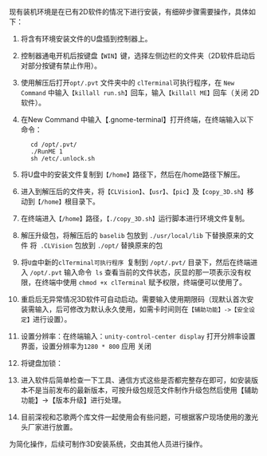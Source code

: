 现有装机环境是在已有2D软件的情况下进行安装，有细碎步骤需要操作，具体如下：

1.	将含有环境安装文件的U盘插到控制器上。

2.	控制器通电开机后按键盘`【WIN】`键，选择左侧边栏的文件夹（2D软件启动后对部分按键有禁止作用）。


3.	使用解压后打开`opt/.pvt` 文件夹中的 `clTerminal`可执行程序，在 `New Command`  中输入`【killall run.sh】`回车，输入`【killall ME】`回车（关闭 2D 软件）。

4.	在New Command 中输入【.gnome-terminal】打开终端，在终端输入以下命令：

```shell
      cd /opt/.pvt/
      ./RunME 1
      sh /etc/.unlock.sh
```
5.	将U盘中的安装文件复制到`【/home】`路径下，然后在/home路径下解压。

6.	进入到解压后的文件夹，将`【CLVision】`、`【usr】`、`【pic】`及`【copy_3D.sh】`移动到`【/home】`根目录下。

7.	在终端进入`【/home】`路径，`【./copy_3D.sh】`运行脚本进行环境文件复制。

8.	解压升级包，将解压后的 `baselib` 包放到 `./usr/local/lib` 下替换原来的文件
将` .CLVision` 包放到 `./opt/` 替换原来的包

9.	将`U盘`中新的`clTerminal可执行程序 `复制到 `/opt/.pvt/` 目录下，然后在终端进入 `/opt/.pvt` 输入命令` ls` 查看当前的文件状态，灰显的那一项表示没有权限，在终端中使用 `chmod +x clTerminal` 赋予权限，终端便可以使用了。

10.	重启后无异常情况3D软件可自动启动。需要输入使用期限码（现默认首次安装需输入，后可修改为默认永久使用，如需卡时间则在`【辅助功能】->【安全设定】`进行设置）。

11.	设置分辨率：在终端输入：`unity-control-center display`  打开分辨率设置界面，设置分辨率为`1280 * 800` 应用 关闭

12.	将键盘加锁：

13.	进入软件后简单检查一下工具、通信方式这些是否都完整存在即可，如安装版本不是当前发布的最新版本，可按升级包规范文件制作升级包然后使用【辅助功能】->【版本升级】进行处理。

14.	目前深视和芯歌两个库文件一起使用会有些问题，可根据客户现场使用的激光头厂家进行放置。

为简化操作，后续可制作3D安装系统，交由其他人员进行操作。
